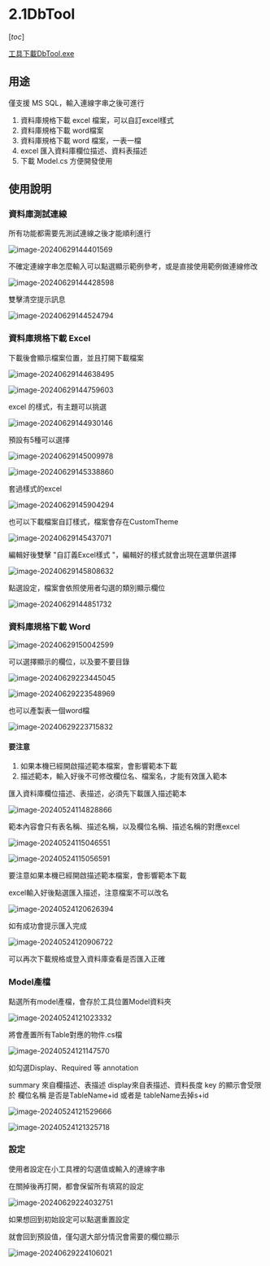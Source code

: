 # 2.1DbTool

 [_toc_]

[工具下載DbTool.exe](https://github.com/adaruru/DevTool/releases/download/1.1/DbTool.exe)

## 用途

僅支援 MS SQL，輸入連線字串之後可進行

1. 資料庫規格下載 excel 檔案，可以自訂excel樣式
2. 資料庫規格下載 word檔案
3. 資料庫規格下載 word 檔案，一表一檔
4. excel 匯入資料庫欄位描述、資料表描述
5. 下載 Model.cs 方便開發使用

## 使用說明

### 資料庫測試連線

所有功能都需要先測試連線之後才能順利進行

![image-20240629144401569](.attach/.2.1readme/image-20240629144401569.png)

不確定連線字串怎麼輸入可以點選顯示範例參考，或是直接使用範例做連線修改

![image-20240629144428598](.attach/.2.1readme/image-20240629144428598.png)

雙擊清空提示訊息

![image-20240629144524794](.attach/.2.1readme/image-20240629144524794.png)

### 資料庫規格下載 Excel

下載後會顯示檔案位置，並且打開下載檔案

![image-20240629144638495](.attach/.2.1readme/image-20240629144638495.png)

![image-20240629144759603](.attach/.2.1readme/image-20240629144759603.png)

excel 的樣式，有主題可以挑選

![image-20240629144930146](.attach/.2.1readme/image-20240629144930146.png)

預設有5種可以選擇

![image-20240629145009978](.attach/.2.1readme/image-20240629145009978.png)

![image-20240629145338860](.attach/.2.1readme/image-20240629145338860.png)

套過樣式的excel

![image-20240629145904294](.attach/.2.1readme/image-20240629145904294.png)

也可以下載檔案自訂樣式，檔案會存在CustomTheme

![image-20240629145437071](.attach/.2.1readme/image-20240629145437071.png)

編輯好後雙擊 "自訂義Excel樣式 "，編輯好的樣式就會出現在選單供選擇

![image-20240629145808632](.attach/.2.1readme/image-20240629145808632.png)

點選設定，檔案會依照使用者勾選的類別顯示欄位 

![image-20240629144851732](.attach/.2.1readme/image-20240629144851732.png)



### 資料庫規格下載 Word

![image-20240629150042599](.attach/.2.1readme/image-20240629150042599.png)

可以選擇顯示的欄位，以及要不要目錄

![image-20240629223445045](.attach/.2.1readme/image-20240629223445045.png)

![image-20240629223548969](.attach/.2.1readme/image-20240629223548969.png)

也可以產製表一個word檔

![image-20240629223715832](.attach/.2.1readme/image-20240629223715832.png)

#### 要注意

1. 如果本機已經開啟描述範本檔案，會影響範本下載
2. 描述範本，輸入好後不可修改欄位名、檔案名，才能有效匯入範本

匯入資料庫欄位描述、表描述，必須先下載匯入描述範本

![image-20240524114828866](.attach/.2.1readme/image-20240524114828866-171967194290215.png)

範本內容會只有表名稱、描述名稱，以及欄位名稱、描述名稱的對應excel

![image-20240524115046551](.attach/.2.1readme/image-20240524115046551-171967194290213.png)

![image-20240524115056591](.attach/.2.1readme/image-20240524115056591-171967194290214.png)

要注意如果本機已經開啟描述範本檔案，會影響範本下載

excel輸入好後點選匯入描述，注意檔案不可以改名

![image-20240524120626394](.attach/.2.1readme/image-20240524120626394-171967194290212.png)

如有成功會提示匯入完成

![image-20240524120906722](.attach/.2.1readme/image-20240524120906722-171967194290216.png)

可以再次下載規格或登入資料庫查看是否匯入正確

### Model產檔

點選所有model產檔，會存於工具位置Model資料夾

![image-20240524121023332](.attach/.2.1readme/image-20240524121023332-171967194290319.png)

將會產置所有Table對應的物件.cs檔

![image-20240524121147570](.attach/.2.1readme/image-20240524121147570-171967194290217.png)



如勾選Display、Required 等 annotation

summary 來自欄描述、表描述
display來自表描述、資料長度
key 的顯示會受限於 欄位名稱 是否是TableName+id 或者是 tableName去掉s+id 

![image-20240524121529666](.attach/.2.1readme/image-20240524121529666-171967194290218.png)

![image-20240524121325718](.attach/.2.1readme/image-20240524121325718-171967194290320.png)

### 設定

使用者設定在小工具裡的勾選值或輸入的連線字串

在關掉後再打開，都會保留所有填寫的設定

![image-20240629224032751](.attach/.2.1readme/image-20240629224032751.png)

如果想回到初始設定可以點選重置設定

就會回到預設值，僅勾選大部分情況會需要的欄位顯示

![image-20240629224106021](.attach/.2.1readme/image-20240629224106021.png)